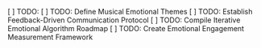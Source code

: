 [ ] TODO: [ ] TODO: Define Musical Emotional Themes
[ ] TODO: Establish Feedback-Driven Communication Protocol
[ ] TODO: Compile Iterative Emotional Algorithm Roadmap
[ ] TODO: Create Emotional Engagement Measurement Framework